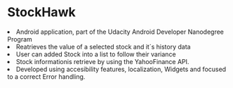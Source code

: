 # StockHawk
<Li>Android application, part of the Udacity Android Developer Nanodegree Program</Li>
<Li>Reatrieves the value of a selected stock and it´s history data</Li> 
<Li>User can added Stock into a list to follow their variance</Li>
<Li>Stock informationis retrieve by using the YahooFinance API.</Li>
<Li>Developed using accesibility features, localization, Widgets and focused to a correct Error handling.</Li>
